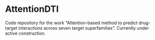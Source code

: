 # AttentionDTI

Code repository for the work "Attention-based method to predict drug-target interactions across seven target superfamilies". Currently under active construction.
